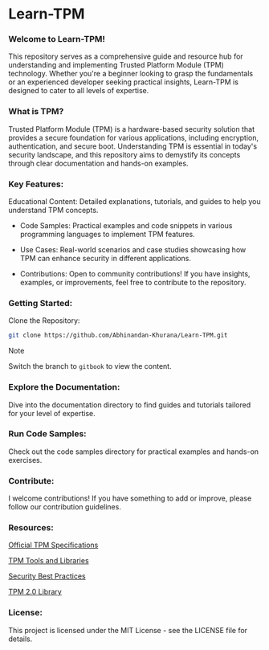 # Learn-TPM

### Welcome to Learn-TPM!

This repository serves as a comprehensive guide and resource hub for understanding and implementing Trusted Platform Module (TPM) technology. Whether you're a beginner looking to grasp the fundamentals or an experienced developer seeking practical insights, Learn-TPM is designed to cater to all levels of expertise.

### What is TPM?
Trusted Platform Module (TPM) is a hardware-based security solution that provides a secure foundation for various applications, including encryption, authentication, and secure boot. Understanding TPM is essential in today's security landscape, and this repository aims to demystify its concepts through clear documentation and hands-on examples.

### Key Features:
Educational Content: Detailed explanations, tutorials, and guides to help you understand TPM concepts.

- Code Samples: Practical examples and code snippets in various programming languages to implement TPM features.

- Use Cases: Real-world scenarios and case studies showcasing how TPM can enhance security in different applications.

- Contributions: Open to community contributions! If you have insights, examples, or improvements, feel free to contribute to the repository.

### Getting Started:
Clone the Repository:

```bash
git clone https://github.com/Abhinandan-Khurana/Learn-TPM.git
```

> [!NOTE]  
> Switch the branch to `gitbook` to view the content.

### Explore the Documentation:
Dive into the documentation directory to find guides and tutorials tailored for your level of expertise.

### Run Code Samples:
Check out the code samples directory for practical examples and hands-on exercises.

### Contribute:
I welcome contributions! If you have something to add or improve, please follow our contribution guidelines.

### Resources:
<a href="https://trustedcomputinggroup.org/">Official TPM Specifications</a>

<a href="https://tpm2-tools.readthedocs.io/en/latest/">TPM Tools and Libraries</a>

<a href="https://trustedcomputinggroup.org/resource/how-to-use-the-tpm-a-guide-to-hardware-based-endpoint-security/#:~:text=1%20Set%20password%202%20Store%20digital%20credentials%20such,hard%20drive%20shutdown%20for%20endpoint%20integrity%20More%20items">Security Best Practices</a>

<a href="https://trustedcomputinggroup.org/resource/tpm-library-specification/">TPM 2.0 Library</a>

### License:
This project is licensed under the MIT License - see the LICENSE file for details.
